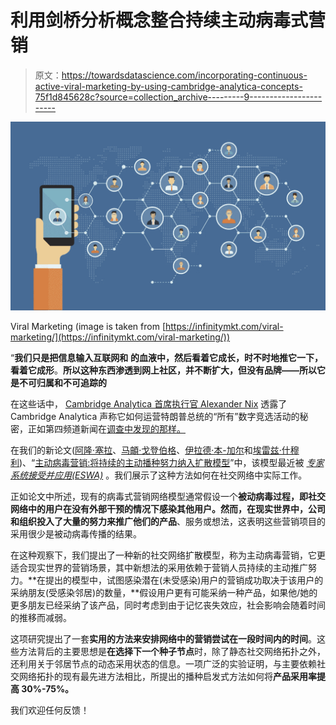 # 利用剑桥分析概念整合持续主动病毒式营销

> 原文：<https://towardsdatascience.com/incorporating-continuous-active-viral-marketing-by-using-cambridge-analytica-concepts-75f1d845628c?source=collection_archive---------9----------------------->

![](img/1c616321272304bf3a8d970bb2a18601.png)

Viral Marketing (image is taken from [https://infinitymkt.com/viral-marketing/](https://infinitymkt.com/viral-marketing/))

“**我们只是把信息输入互联网和** **的血液中，然后看着它成长，时不时地推它一下，看着它成形**。**所以这种东西渗透到网上社区，并不断扩大，但没有品牌——所以它是不可归属和不可追踪的**

在这些话中， [Cambridge Analytica 首席执行官 Alexander Nix](https://www.wired.com/story/cambridge-analytica-suspends-alexander-nix-amid-scandals/) 透露了 Cambridge Analytica 声称它如何运营特朗普总统的“所有”数字竞选活动的秘密，正如第四频道新闻在[调查中发现的那样。](https://www.channel4.com/news/exposed-undercover-secrets-of-donald-trump-data-firm-cambridge-analytica)

在我们的新论文([阿隆·塞拉](https://www.linkedin.com/in/alonse/)、[马頔·戈登伯格](https://www.linkedin.com/in/dimgold/)、[伊拉德·本-加尔](https://www.linkedin.com/in/irad-ben-gal-4b45824/)和[埃雷兹·什穆利](https://www.linkedin.com/in/erezshmueli/))、“[主动病毒营销:将持续的主动播种努力纳入扩散模型](https://www.sciencedirect.com/science/article/pii/S095741741830246X)”中，该模型最近被 [*专家系统接受并应用(ESWA)*](https://www.sciencedirect.com/science/article/pii/S095741741830246X) 。我们展示了这种方法如何在社交网络中实际工作。

正如论文中所述，现有的病毒式营销网络模型通常假设一个**被动病毒过程，即社交网络中的用户在没有外部干预的情况下感染其他用户。然而，在现实世界中，公司和组织投入了大量的努力来推广他们的产品**、服务或想法，这表明这些营销项目的采用很少是被动病毒传播的结果。

在这种观察下，我们提出了一种新的社交网络扩散模型，称为主动病毒营销，它更适合现实世界的营销场景，其中新想法的采用依赖于营销人员持续的主动推广努力。**在提出的模型中，试图感染潜在(未受感染)用户的营销成功取决于该用户的采纳朋友(受感染邻居)的数量，**假设用户更有可能采纳一种产品，如果他/她的更多朋友已经采纳了该产品，同时考虑到由于记忆丧失效应，社会影响会随着时间的推移而减弱。

这项研究提出了一套**实用的方法来安排网络中的营销尝试在一段时间内的时间**。这些方法背后的主要思想是**在选择下一个种子节点**时，除了静态社交网络拓扑之外，还利用关于邻居节点的动态采用状态的信息。一项广泛的实验证明，与主要依赖社交网络拓扑的现有最先进方法相比，所提出的播种启发式方法如何将**产品采用率提高 30%-75%。**

我们欢迎任何反馈！